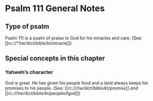 # Psalm 111 General Notes
## Type of psalm

Psalm 111 is a psalm of praise to God for his miracles and care. (See: [[rc://*/tw/dict/bible/kt/miracle]])

## Special concepts in this chapter

### Yahweh’s character
God is great. He has given his people food and a land always keeps his promises to his people. (See: [[rc://*/tw/dict/bible/kt/promise]] and [[rc://*/tw/dict/bible/kt/peopleofgod]])